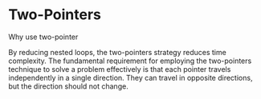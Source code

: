 # Two-Pointers
Why use two-pointer

By reducing nested loops, the two-pointers strategy reduces time complexity.
The fundamental requirement for employing the two-pointers technique to solve a problem effectively is that each pointer travels independently in a single direction.
They can travel in opposite directions, but the direction should not change.
